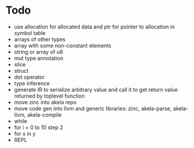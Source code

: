 # Todo
* use allocation for allocated data and ptr for pointer to allocation in symbol table
* arrays of other types
* array with some non-constant elements
* string or array of u8
* mut type annotation
* slice
* struct
* dot operator
* type inference
* generate IR to serialize arbitrary value and call it to get return value returned by toplevel function
* move zinc into akela repo
* move code gen into llvm and generic libraries: zinc, akela-parse, akela-llvm, akela-compile
* while
* for i = 0 to 10 step 2
* for x in y
* REPL